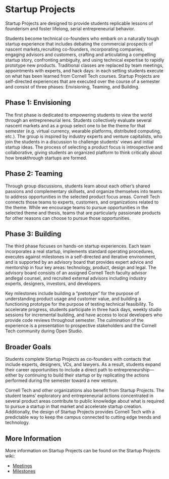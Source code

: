 # Startup Projects

Startup Projects are designed to provide students replicable lessons of founderism and foster lifelong, serial entrepreneurial behavior.

Students become technical co-founders who embark on a naturally tough startup experience that includes debating the commercial prospects of nascent markets,recruiting co-founders, incorporating companies, engaging advisors and customers, crafting and articulating a compelling startup story, confronting ambiguity, and using technical expertise to rapidly prototype new products. Traditional classes are replaced by team meetings, appointments with experts, and hack days: in each setting students execute on what has been learned from Cornell Tech courses. Startup Projects are self-directed experiences that are executed over the course of a semester and consist of three phases: Envisioning, Teaming, and Building.

## Phase 1: Envisioning

The first phase is dedicated to empowering students to view the world through an entrepreneurial lens. Students collectively evaluate several nascent markets and as a group select one to be the theme for that semester (e.g. virtual currency, wearable platforms, distributed computing, etc.). The group is inspired by industry experts and venture capitalists, who join the students in a discussion to challenge students' views and initial startup ideas. The process of selecting a product focus is introspective and collaborative, giving students an organized platform to think critically about how breakthrough startups are formed.

## Phase 2: Teaming

Through group discussions, students learn about each other’s shared passions and complementary skillsets, and organize themselves into teams to address opportunities in the selected product focus areas. Cornell Tech connects those teams to experts, customers, and organizations related to the theme. While we encourage teams to pursue opportunities in the selected theme and thesis, teams that are particularly passionate products for other reasons can choose to pursue those opportunities.

## Phase 3: Building

The third phase focuses on hands-on startup experiences. Each team incorporates a real startup, implements standard operating procedures, executes against milestones in a self-directed and iterative environment, and is supported by an advisory board that provides expert advice and mentorship in four key areas: technology, product, design and legal. The advisory board consists of an assigned Cornell Tech faculty advisor andlegal counsel, and recruited external advisors including industry experts, designers, investors, and developers.

Key milestones include building a “pretotype” for the purpose of understanding product usage and customer value, and building a functioning prototype for the purpose of testing technical feasibility. To accelerate progress, students participate in three hack days, weekly studio sessions for incremental building, and have access to local developers who provide code reviews throughout semester. The culmination of the experience is a presentation to prospective stakeholders and the Cornell Tech community during Open Studio.

## Broader Goals

Students complete Startup Projects as co-founders with contacts that include experts, designers, VCs, and lawyers. As a result, students expand their career opportunities to include a direct path to entrepreneurship&mdash;either by continuing to build their startup or by replicating the actions performed during the semester toward a new venture.

Cornell Tech and other organizations also benefit from Startup Projects. The student teams’ exploratory and entrepreneurial actions concentrated in several product areas contribute to public knowledge about what is required to pursue a startup in that market and accelerate startup creation. Additionally, the design of Startup Projects provides Cornell Tech with a predictable way to keep the campus connected to cutting edge trends and technology.

## More Information

More information on Startup Projects can be found on the Startup Projects wiki:

* [Meetings](https://github.com/cornelltech/startup-projects/wiki/Meetings)
* [Milestones](https://github.com/cornelltech/startup-projects/wiki/Milestones)
